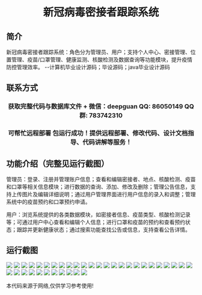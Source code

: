 <p><h1 align="center">新冠病毒密接者跟踪系统</h1></p>

## 简介
新冠病毒密接者跟踪系统：角色分为管理员、用户；支持个人中心、密接管理、位置管理、疫苗/口罩管理、健康监测、核酸检测及数据查询等功能模块，提升疫情防控管理效率。    --计算机毕业设计源码；毕设源码；java毕业设计源码


## 联系方式
<p><h3 align="center">获取完整代码与数据库文件 + 微信：deepguan QQ: 86050149 QQ群: 783742310</h3></p>
<p><h3 align="center">可帮忙远程部署 包运行成功！提供远程部署、修改代码、设计文档指导、代码讲解等服务！</h3></p>

## 功能介绍（完整见运行截图）
管理员：登录、注册并管理账户信息；查看和编辑密接者、地点、核酸检测、疫苗和口罩等相关信息模块；进行数据的查询、添加、修改及删除；管理公告信息，支持上传图片及编辑详细说明；通过用户管理界面进行用户信息的录入和调整；管理系统中的疫苗预约和口罩预约申请。

用户：浏览系统提供的各类数据模块，如密接者信息、疫苗类型、核酸检测记录等；可通过用户中心查看和编辑个人信息；进行口罩和疫苗的预约和查看预约状态；跟踪并更新健康状态；通过搜索功能查找公告或信息，支持查看公告详情。


## 运行截图
![](img/001.jpg)
![](img/002.jpg)
![](img/003.jpg)
![](img/004.jpg)
![](img/005.jpg)
![](img/006.jpg)
![](img/007.jpg)
![](img/008.jpg)
![](img/009.jpg)
![](img/010.jpg)
![](img/011.jpg)
![](img/012.jpg)
![](img/013.jpg)
![](img/014.jpg)
![](img/015.jpg)
![](img/016.jpg)
![](img/017.jpg)
![](img/018.jpg)
![](img/019.jpg)
![](img/020.jpg)
![](img/021.jpg)
![](img/022.jpg)
![](img/023.jpg)
![](img/024.jpg)
![](img/025.jpg)
![](img/026.jpg)
![](img/027.jpg)
![](img/028.jpg)
![](img/029.jpg)
![](img/030.jpg)
![](img/031.jpg)
![](img/032.jpg)
![](img/033.jpg)
![](img/034.jpg)
![](img/035.jpg)
![](img/036.jpg)

<p>本代码来源于网络,仅供学习参考使用!</p>
